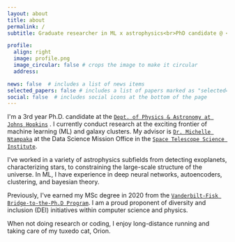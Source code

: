 ```yaml
---
layout: about
title: about
permalink: /
subtitle: Graduate researcher in ML x astrophysics<br>PhD candidate @ <a href='https://physics-astronomy.jhu.edu/'>Johns Hopkins</a><br><a href='https://www.stsci.edu/stsci-research/fellowships/davidsen-fellowship'>Arthur Davidsen Graduate Fellow</a> @ <a href='https://www.stsci.edu/'>STScI</a>

profile:
  align: right
  image: profile.png
  image_circular: false # crops the image to make it circular
  address:

news: false  # includes a list of news items
selected_papers: false # includes a list of papers marked as "selected={true}"
social: false  # includes social icons at the bottom of the page
---
```


I'm a 3rd year Ph.D. candidate at the <a href='https://physics-astronomy.jhu.edu/'>`Dept. of Physics & Astronomy at Johns Hopkins`</a> . I currently conduct research at the exciting frontier of machine learning (ML) and galaxy clusters. My advisor is <a href='https://www.stsci.edu/~mntampaka/'>`Dr. Michelle Ntampaka`</a> at the Data Science Mission Office in the <a href='https://www.stsci.edu/'>`Space Telescope Science Institute`</a>.

I've worked in a variety of astrophysics subfields from detecting exoplanets, characterizing stars, to constraining the large-scale structure of the universe. In ML, I have experience in deep neural networks, autoencoders, clustering, and bayesian theory.

Previously, I've earned my MSc degree in 2020 from the <a href='https://www.fisk-vanderbilt-bridge.org/'>`Vanderbilt-Fisk Bridge-to-the-Ph.D Program`</a>. I am a proud proponent of diversity and inclusion (DEI) initiatives within computer science and physics.

When not doing research or coding, I enjoy long-distance running and taking care of my tuxedo cat, Orion.
<br>
<br>
